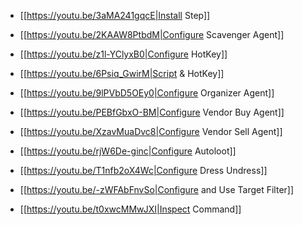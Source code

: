 
  * [[https://youtu.be/3aMA241gqcE|Install Step]]

  * [[https://youtu.be/2KAAW8PtbdM|Configure Scavenger Agent]]

  * [[https://youtu.be/z1l-YClyxB0|Configure HotKey]]

  * [[https://youtu.be/6Psiq_GwirM|Script & HotKey]]

  * [[https://youtu.be/9lPVbD5OEy0|Configure Organizer Agent]]

  * [[https://youtu.be/PEBfGbxO-BM|Configure Vendor Buy Agent]]

  * [[https://youtu.be/XzavMuaDvc8|Configure Vendor Sell Agent]]

  * [[https://youtu.be/rjW6De-ginc|Configure Autoloot]]

  * [[https://youtu.be/T1nfb2oX4Wc|Configure Dress Undress]]

  * [[https://youtu.be/-zWFAbFnvSo|Configure and Use Target Filter]]

  * [[https://youtu.be/t0xwcMMwJXI|Inspect Command]]